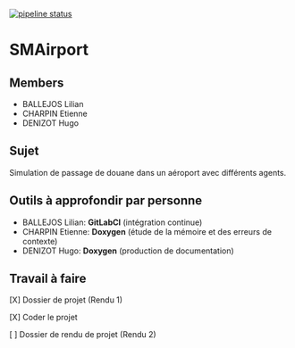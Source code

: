 [![pipeline status](https://gitlab.isima.fr/liballejos/smairport/badges/master/pipeline.svg)](https://gitlab.isima.fr/liballejos/smairport/-/commits/master)

# SMAirport

## Members

- BALLEJOS Lilian
- CHARPIN Etienne
- DENIZOT Hugo

## Sujet

Simulation de passage de douane dans un aéroport avec différents agents.

## Outils à approfondir par personne

- BALLEJOS Lilian: **GitLabCI** (intégration continue)
- CHARPIN Etienne: **Doxygen** (étude de la mémoire et des erreurs de contexte)
- DENIZOT Hugo: **Doxygen** (production de documentation)

## Travail à faire

[X] Dossier de projet (Rendu 1)

[X] Coder le projet

[ ] Dossier de rendu de projet (Rendu 2)






